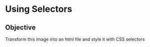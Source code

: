 # Using Selectors

## Objective

Transform this image into an html file and style it with CSS selectors

